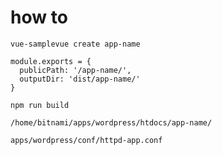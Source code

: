 # how to 

```
vue-samplevue create app-name
```

```
module.exports = {
  publicPath: '/app-name/',
  outputDir: 'dist/app-name/'
}
```

```
npm run build
```


```
/home/bitnami/apps/wordpress/htdocs/app-name/
```

```
apps/wordpress/conf/httpd-app.conf
```
